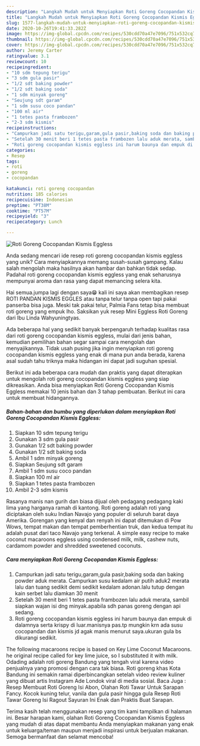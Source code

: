 ```yaml
---
description: "Langkah Mudah untuk Menyiapkan Roti Goreng Cocopandan Kismis Eggless yang Lezat Sekali"
title: "Langkah Mudah untuk Menyiapkan Roti Goreng Cocopandan Kismis Eggless yang Lezat Sekali"
slug: 1577-langkah-mudah-untuk-menyiapkan-roti-goreng-cocopandan-kismis-eggless-yang-lezat-sekali
date: 2020-10-26T19:41:33.282Z
image: https://img-global.cpcdn.com/recipes/530cdd70a47e7096/751x532cq70/roti-goreng-cocopandan-kismis-eggless-foto-resep-utama.jpg
thumbnail: https://img-global.cpcdn.com/recipes/530cdd70a47e7096/751x532cq70/roti-goreng-cocopandan-kismis-eggless-foto-resep-utama.jpg
cover: https://img-global.cpcdn.com/recipes/530cdd70a47e7096/751x532cq70/roti-goreng-cocopandan-kismis-eggless-foto-resep-utama.jpg
author: Jeremy Carter
ratingvalue: 3.1
reviewcount: 10
recipeingredient:
- "10 sdm tepung terigu"
- "3 sdm gula pasir"
- "1/2 sdt baking powder"
- "1/2 sdt baking soda"
- "1 sdm minyak goreng"
- "Seujung sdt garam"
- "1 sdm susu coco pandan"
- "100 ml air"
- "1 tetes pasta frambozen"
- "2-3 sdm kismis"
recipeinstructions:
- "Campurkan jadi satu terigu,garam,gula pasir,baking soda dan baking powder aduk merata. Campurkan susu kedalam air putih aduk2 merata lalu dan tuang sedikit demi sedikit kedalam adonan.lalu tutup dengan kain serbet lalu diamkan 30 menit"
- "Setelah 30 menit beri 1 tetes pasta frambozen lalu aduk merata, sambil siapkan wajan isi dng minyak.apabila sdh panas goreng dengan api sedang."
- "Roti goreng cocopandan kismis eggless ini harum baunya dan empuk di dalamnya serta krispy di luar.manisnya pas.tp mungkin krn ada susu cocopandan dan kismis jd agak manis menurut saya.ukuran gula bs dikurangi sedikit."
categories:
- Resep
tags:
- roti
- goreng
- cocopandan

katakunci: roti goreng cocopandan 
nutrition: 185 calories
recipecuisine: Indonesian
preptime: "PT38M"
cooktime: "PT57M"
recipeyield: "3"
recipecategory: Lunch

---
```



![Roti Goreng Cocopandan Kismis Eggless](https://img-global.cpcdn.com/recipes/530cdd70a47e7096/751x532cq70/roti-goreng-cocopandan-kismis-eggless-foto-resep-utama.jpg)

Anda sedang mencari ide resep roti goreng cocopandan kismis eggless yang unik? Cara menyiapkannya memang susah-susah gampang. Kalau salah mengolah maka hasilnya akan hambar dan bahkan tidak sedap. Padahal roti goreng cocopandan kismis eggless yang enak seharusnya mempunyai aroma dan rasa yang dapat memancing selera kita.

Hai semua.jumpa lagi dengan saya😁 kali ini saya akan membagikan resep ROTI PANDAN KISMIS EGGLES atau tanpa telur tanpa open tapi pakai panserba bisa juga. Meski tak pakai telur, Palmia Fans tetap bisa membuat roti goreng yang empuk lho. Saksikan yuk resep Mini Eggless Roti Goreng dari Ibu Linda Wahyuningtyas.

Ada beberapa hal yang sedikit banyak berpengaruh terhadap kualitas rasa dari roti goreng cocopandan kismis eggless, mulai dari jenis bahan, kemudian pemilihan bahan segar sampai cara mengolah dan menyajikannya. Tidak usah pusing jika ingin menyiapkan roti goreng cocopandan kismis eggless yang enak di mana pun anda berada, karena asal sudah tahu triknya maka hidangan ini dapat jadi suguhan spesial.


Berikut ini ada beberapa cara mudah dan praktis yang dapat diterapkan untuk mengolah roti goreng cocopandan kismis eggless yang siap dikreasikan. Anda bisa menyiapkan Roti Goreng Cocopandan Kismis Eggless memakai 10 jenis bahan dan 3 tahap pembuatan. Berikut ini cara untuk membuat hidangannya.

<!--inarticleads1-->

##### Bahan-bahan dan bumbu yang diperlukan dalam menyiapkan Roti Goreng Cocopandan Kismis Eggless:

1. Siapkan 10 sdm tepung terigu
1. Gunakan 3 sdm gula pasir
1. Gunakan 1/2 sdt baking powder
1. Gunakan 1/2 sdt baking soda
1. Ambil 1 sdm minyak goreng
1. Siapkan Seujung sdt garam
1. Ambil 1 sdm susu coco pandan
1. Siapkan 100 ml air
1. Siapkan 1 tetes pasta frambozen
1. Ambil 2-3 sdm kismis


Rasanya manis nan gurih dan biasa dijual oleh pedagang pedagang kaki lima yang harganya ramah di kantong. Roti goreng adalah roti yang diciptakan oleh suku Indian Navajo yang populer di seluruh barat daya Amerika. Gorengan yang kenyal dan renyah ini dapat ditemukan di Pow Wows, tempat makan dan tempat pemberhentian truk, dan kedua tempat itu adalah pusat dari taco Navajo yang terkenal. A simple easy recipe to make coconut macaroons eggless using condensed milk, milk, cashew nuts, cardamom powder and shredded sweetened coconuts. 

<!--inarticleads2-->

##### Cara menyiapkan Roti Goreng Cocopandan Kismis Eggless:

1. Campurkan jadi satu terigu,garam,gula pasir,baking soda dan baking powder aduk merata. Campurkan susu kedalam air putih aduk2 merata lalu dan tuang sedikit demi sedikit kedalam adonan.lalu tutup dengan kain serbet lalu diamkan 30 menit
1. Setelah 30 menit beri 1 tetes pasta frambozen lalu aduk merata, sambil siapkan wajan isi dng minyak.apabila sdh panas goreng dengan api sedang.
1. Roti goreng cocopandan kismis eggless ini harum baunya dan empuk di dalamnya serta krispy di luar.manisnya pas.tp mungkin krn ada susu cocopandan dan kismis jd agak manis menurut saya.ukuran gula bs dikurangi sedikit.


The following macaroons recipe is based on Key Lime Coconut Macaroons. he original recipe called for key lime juice, so I substituted it with milk. Odading adalah roti goreng Bandung yang tengah viral karena video penjualnya yang promosi dengan cara tak biasa. Roti goreng khas Kota Bandung ini semakin ramai diperbincangkan setelah video review kuliner yang dibuat artis Instagram Ade Londok viral di media sosial. Baca Juga : Resep Membuat Roti Goreng Isi Abon, Olahan Roti Tawar Untuk Sarapan Fancy. Kocok kuning telur, vanila dan gula pasir hingga gula Resep Roti Tawar Goreng Isi Ragout Sayuran Ini Enak dan Praktis Buat Sarapan. 

Terima kasih telah menggunakan resep yang tim kami tampilkan di halaman ini. Besar harapan kami, olahan Roti Goreng Cocopandan Kismis Eggless yang mudah di atas dapat membantu Anda menyiapkan makanan yang enak untuk keluarga/teman maupun menjadi inspirasi untuk berjualan makanan. Semoga bermanfaat dan selamat mencoba!

